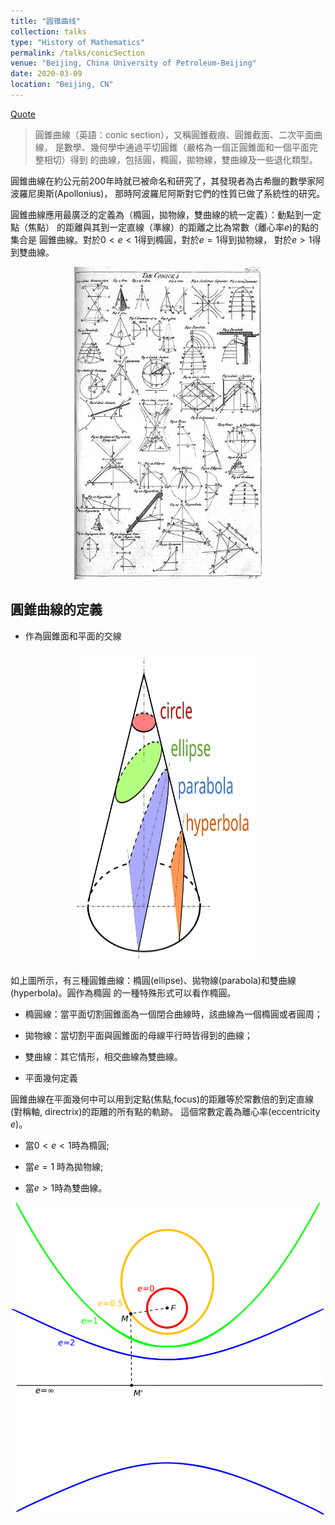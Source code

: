 ```yaml
---
title: "圆锥曲线"
collection: talks
type: "History of Mathematics"
permalink: /talks/conicSection
venue: "Beijing, China University of Petroleum-Beijing"
date: 2020-03-09
location: "Beijing, CN"
---
```


[Quote](https://zh.wikipedia.org/wiki/%E5%9C%86%E9%94%A5%E6%9B%B2%E7%BA%BF)

> 圓錐曲線（英語：conic section），又稱圓錐截痕、圓錐截面、二次平面曲線，
是數學、幾何學中通過平切圓錐（嚴格為一個正圓錐面和一個平面完整相切）得到
的曲線，包括圓，橢圓，拋物線，雙曲線及一些退化類型。

圓錐曲線在約公元前200年時就已被命名和研究了，其發現者為古希臘的數學家阿波羅尼奧斯(Apollonius)，
那時阿波羅尼阿斯對它們的性質已做了系統性的研究。

圓錐曲線應用最廣泛的定義為（橢圓，拋物線，雙曲線的統一定義）：動點到一定點（焦點）
的距離與其到一定直線（準線）的距離之比為常數（離心率$\displaystyle e$)的點的集合是
圓錐曲線。對於$\displaystyle 0<e<1$得到橢圓，對於$\displaystyle e=1$得到拋物線，
對於$\displaystyle e>1$得到雙曲線。

<center>
<a href="https://en.wikipedia.org/wiki/Conic_section">
<img src="./figs/conicSection.jpg" width="300" height="500"/>
</a>
</center>

## 圓錐曲線的定義

+ 作為圓錐面和平面的交線 
<center>
<a href="https://upload.wikimedia.org/wikipedia/commons/1/11/Conic_Sections.svg">
<img src="./figs/Conic_Sections.svg" width="300" height="500"/>
</a>
</center>

如上圖所示，有三種圓錐曲線：橢圓(ellipse)、拋物線(parabola)和雙曲線(hyperbola)。圓作為橢圓
的一種特殊形式可以看作橢圓。
  - 橢圓線：當平面切割圓錐面為一個閉合曲線時，該曲線為一個橢圓或者圓周；

  - 拋物線：當切割平面與圓錐面的母線平行時皆得到的曲線；

  - 雙曲線：其它情形，相交曲線為雙曲線。


+ 平面幾何定義

圓錐曲線在平面幾何中可以用到定點(焦點,focus)的距離等於常數倍的到定直線(對稱軸, directrix)的距離的所有點的軌跡。
這個常數定義為離心率(eccentricity $e$)。

  - 當$0<e<1$時為橢圓;

  - 當$e=1$ 時為拋物線;

  - 當$e>1$時為雙曲線。
<center>
<a href="https://upload.wikimedia.org/wikipedia/commons/b/bd/Eccentricity.svg">
<img src="./figs/Eccentricity.svg" width="500" height="500"/>
</a>
</center>
